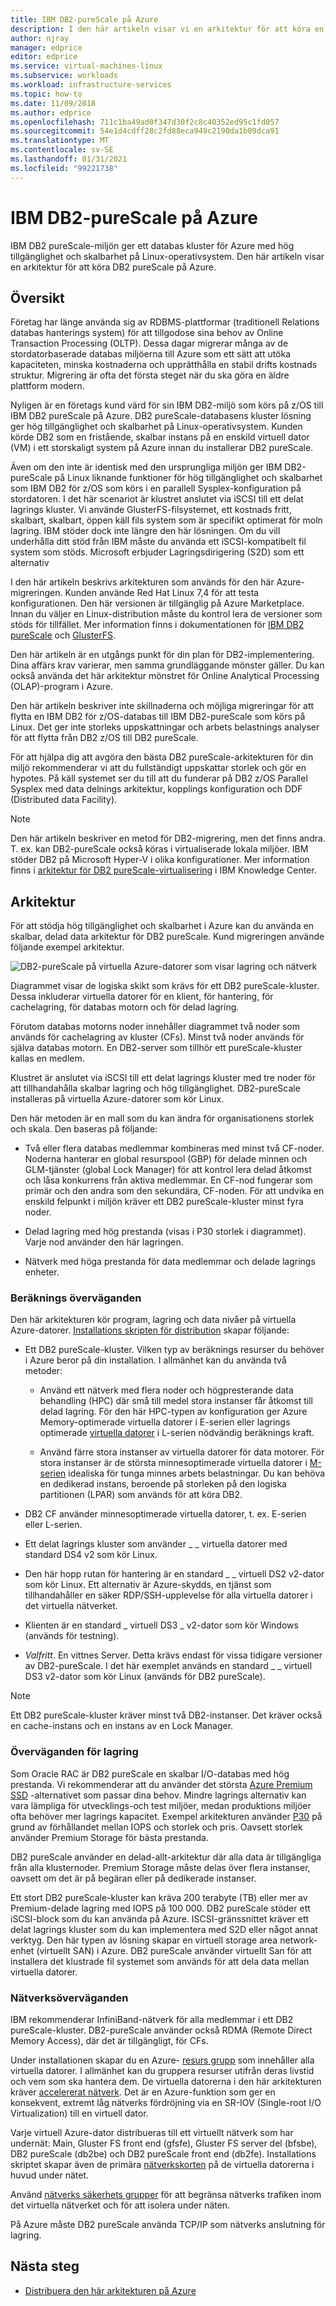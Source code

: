 ```yaml
---
title: IBM DB2-pureScale på Azure
description: I den här artikeln visar vi en arkitektur för att köra en IBM DB2 pureScale-miljö på Azure.
author: njray
manager: edprice
editor: edprice
ms.service: virtual-machines-linux
ms.subservice: workloads
ms.workload: infrastructure-services
ms.topic: how-to
ms.date: 11/09/2018
ms.author: edprice
ms.openlocfilehash: 711c1ba49ad0f347d30f2c8c40352ed95c1fd057
ms.sourcegitcommit: 54e1d4cdff28c2fd88eca949c2190da1b09dca91
ms.translationtype: MT
ms.contentlocale: sv-SE
ms.lasthandoff: 01/31/2021
ms.locfileid: "99221738"
---
```

# <a name="ibm-db2-purescale-on-azure"></a>IBM DB2-pureScale på Azure

IBM DB2 pureScale-miljön ger ett databas kluster för Azure med hög tillgänglighet och skalbarhet på Linux-operativsystem. Den här artikeln visar en arkitektur för att köra DB2 pureScale på Azure.

## <a name="overview"></a>Översikt

Företag har länge använda sig av RDBMS-plattformar (traditionell Relations databas hanterings system) för att tillgodose sina behov av Online Transaction Processing (OLTP). Dessa dagar migrerar många av de stordatorbaserade databas miljöerna till Azure som ett sätt att utöka kapaciteten, minska kostnaderna och upprätthålla en stabil drifts kostnads struktur. Migrering är ofta det första steget när du ska göra en äldre plattform modern. 

Nyligen är en företags kund värd för sin IBM DB2-miljö som körs på z/OS till IBM DB2 pureScale på Azure. DB2 pureScale-databasens kluster lösning ger hög tillgänglighet och skalbarhet på Linux-operativsystem. Kunden körde DB2 som en fristående, skalbar instans på en enskild virtuell dator (VM) i ett storskaligt system på Azure innan du installerar DB2 pureScale. 

Även om den inte är identisk med den ursprungliga miljön ger IBM DB2-pureScale på Linux liknande funktioner för hög tillgänglighet och skalbarhet som IBM DB2 för z/OS som körs i en parallell Sysplex-konfiguration på stordatoren. I det här scenariot är klustret anslutet via iSCSI till ett delat lagrings kluster. Vi använde GlusterFS-filsystemet, ett kostnads fritt, skalbart, skalbart, öppen käll fils system som är specifikt optimerat för moln lagring. IBM stöder dock inte längre den här lösningen. Om du vill underhålla ditt stöd från IBM måste du använda ett iSCSI-kompatibelt fil system som stöds. Microsoft erbjuder Lagringsdirigering (S2D) som ett alternativ

I den här artikeln beskrivs arkitekturen som används för den här Azure-migreringen. Kunden använde Red Hat Linux 7,4 för att testa konfigurationen. Den här versionen är tillgänglig på Azure Marketplace. Innan du väljer en Linux-distribution måste du kontrol lera de versioner som stöds för tillfället. Mer information finns i dokumentationen för [IBM DB2 pureScale](https://www.ibm.com/support/knowledgecenter/SSEPGG) och [GlusterFS](https://docs.gluster.org/en/latest/).

Den här artikeln är en utgångs punkt för din plan för DB2-implementering. Dina affärs krav varierar, men samma grundläggande mönster gäller. Du kan också använda det här arkitektur mönstret för Online Analytical Processing (OLAP)-program i Azure.

Den här artikeln beskriver inte skillnaderna och möjliga migreringar för att flytta en IBM DB2 för z/OS-databas till IBM DB2-pureScale som körs på Linux. Det ger inte storleks uppskattningar och arbets belastnings analyser för att flytta från DB2 z/OS till DB2 pureScale. 

För att hjälpa dig att avgöra den bästa DB2 pureScale-arkitekturen för din miljö rekommenderar vi att du fullständigt uppskattar storlek och gör en hypotes. På käll systemet ser du till att du funderar på DB2 z/OS Parallel Sysplex med data delnings arkitektur, kopplings konfiguration och DDF (Distributed data Facility).

> [!NOTE]
> Den här artikeln beskriver en metod för DB2-migrering, men det finns andra. T. ex. kan DB2-pureScale också köras i virtualiserade lokala miljöer. IBM stöder DB2 på Microsoft Hyper-V i olika konfigurationer. Mer information finns i [arkitektur för DB2 pureScale-virtualisering](https://www.ibm.com/support/knowledgecenter/en/SSEPGG_11.1.0/com.ibm.db2.luw.qb.server.doc/doc/r0061462.html) i IBM Knowledge Center.

## <a name="architecture"></a>Arkitektur

För att stödja hög tillgänglighet och skalbarhet i Azure kan du använda en skalbar, delad data arkitektur för DB2 pureScale. Kund migreringen använde följande exempel arkitektur.

![DB2-pureScale på virtuella Azure-datorer som visar lagring och nätverk](media/pureScaleArchitecture.png "DB2-pureScale på virtuella Azure-datorer som visar lagring och nätverk")


Diagrammet visar de logiska skikt som krävs för ett DB2 pureScale-kluster. Dessa inkluderar virtuella datorer för en klient, för hantering, för cachelagring, för databas motorn och för delad lagring. 

Förutom databas motorns noder innehåller diagrammet två noder som används för cachelagring av kluster (CFs). Minst två noder används för själva databas motorn. En DB2-server som tillhör ett pureScale-kluster kallas en medlem. 

Klustret är anslutet via iSCSI till ett delat lagrings kluster med tre noder för att tillhandahålla skalbar lagring och hög tillgänglighet. DB2-pureScale installeras på virtuella Azure-datorer som kör Linux.

Den här metoden är en mall som du kan ändra för organisationens storlek och skala. Den baseras på följande:

-   Två eller flera databas medlemmar kombineras med minst två CF-noder. Noderna hanterar en global resurspool (GBP) för delade minnen och GLM-tjänster (global Lock Manager) för att kontrol lera delad åtkomst och låsa konkurrens från aktiva medlemmar. En CF-nod fungerar som primär och den andra som den sekundära, CF-noden. För att undvika en enskild felpunkt i miljön kräver ett DB2 pureScale-kluster minst fyra noder.

-   Delad lagring med hög prestanda (visas i P30 storlek i diagrammet). Varje nod använder den här lagringen.

-   Nätverk med höga prestanda för data medlemmar och delade lagrings enheter.

### <a name="compute-considerations"></a>Beräknings överväganden

Den här arkitekturen kör program, lagring och data nivåer på virtuella Azure-datorer. [Installations skripten för distribution](https://aka.ms/db2onazure) skapar följande:

-   Ett DB2 pureScale-kluster. Vilken typ av beräknings resurser du behöver i Azure beror på din installation. I allmänhet kan du använda två metoder:

    -   Använd ett nätverk med flera noder och högpresterande data behandling (HPC) där små till medel stora instanser får åtkomst till delad lagring. För den här HPC-typen av konfiguration ger Azure Memory-optimerade virtuella datorer i E-serien eller lagrings optimerade [virtuella datorer](../../../sizes.md) i L-serien nödvändig beräknings kraft.

    -   Använd färre stora instanser av virtuella datorer för data motorer. För stora instanser är de största minnesoptimerade virtuella datorer i [M-serien](https://azure.microsoft.com/pricing/details/virtual-machines/series/) idealiska för tunga minnes arbets belastningar. Du kan behöva en dedikerad instans, beroende på storleken på den logiska partitionen (LPAR) som används för att köra DB2.

-   DB2 CF använder minnesoptimerade virtuella datorer, t. ex. E-serien eller L-serien.

-   Ett delat lagrings kluster som använder \_ \_ virtuella datorer med standard DS4 v2 som kör Linux.

-   Den här hopp rutan för hantering är en standard \_ \_ virtuell DS2 v2-dator som kör Linux.  Ett alternativ är Azure-skydds, en tjänst som tillhandahåller en säker RDP/SSH-upplevelse för alla virtuella datorer i det virtuella nätverket.

-   Klienten är en standard \_ virtuell DS3 \_ v2-dator som kör Windows (används för testning).

-   *Valfritt*. En vittnes Server. Detta krävs endast för vissa tidigare versioner av DB2-pureScale. I det här exemplet används en standard \_ \_ virtuell DS3 v2-dator som kör Linux (används för DB2 pureScale).

> [!NOTE]
> Ett DB2 pureScale-kluster kräver minst två DB2-instanser. Det kräver också en cache-instans och en instans av en Lock Manager.

### <a name="storage-considerations"></a>Överväganden för lagring

Som Oracle RAC är DB2 pureScale en skalbar I/O-databas med hög prestanda. Vi rekommenderar att du använder det största [Azure Premium SSD](../../../disks-types.md) -alternativet som passar dina behov. Mindre lagrings alternativ kan vara lämpliga för utvecklings-och test miljöer, medan produktions miljöer ofta behöver mer lagrings kapacitet. Exempel arkitekturen använder [P30](https://azure.microsoft.com/pricing/details/managed-disks/) på grund av förhållandet mellan IOPS och storlek och pris. Oavsett storlek använder Premium Storage för bästa prestanda.

DB2 pureScale använder en delad-allt-arkitektur där alla data är tillgängliga från alla klusternoder. Premium Storage måste delas över flera instanser, oavsett om det är på begäran eller på dedikerade instanser.

Ett stort DB2 pureScale-kluster kan kräva 200 terabyte (TB) eller mer av Premium-delade lagring med IOPS på 100 000. DB2 pureScale stöder ett iSCSI-block som du kan använda på Azure. ISCSI-gränssnittet kräver ett delat lagrings kluster som du kan implementera med S2D eller något annat verktyg. Den här typen av lösning skapar en virtuell storage area network-enhet (virtuellt SAN) i Azure. DB2 pureScale använder virtuellt San för att installera det klustrade fil systemet som används för att dela data mellan virtuella datorer.

### <a name="networking-considerations"></a>Nätverksöverväganden

IBM rekommenderar InfiniBand-nätverk för alla medlemmar i ett DB2 pureScale-kluster. DB2-pureScale använder också RDMA (Remote Direct Memory Access), där det är tillgängligt, för CFs.

Under installationen skapar du en Azure- [resurs grupp](https://docs.microsoft.com/azure/azure-resource-manager/management/overview) som innehåller alla virtuella datorer. I allmänhet kan du gruppera resurser utifrån deras livstid och vem som ska hantera dem. De virtuella datorerna i den här arkitekturen kräver [accelererat nätverk](https://azure.microsoft.com/blog/maximize-your-vm-s-performance-with-accelerated-networking-now-generally-available-for-both-windows-and-linux/). Det är en Azure-funktion som ger en konsekvent, extremt låg nätverks fördröjning via en SR-IOV (Single-root I/O Virtualization) till en virtuell dator.

Varje virtuell Azure-dator distribueras till ett virtuellt nätverk som har undernät: Main, Gluster FS front end (gfsfe), Gluster FS server del (bfsbe), DB2 pureScale (db2be) och DB2 pureScale front end (db2fe). Installations skriptet skapar även de primära [nätverkskorten](https://docs.microsoft.com/azure/virtual-machines/windows/multiple-nics) på de virtuella datorerna i huvud under nätet.

Använd [nätverks säkerhets grupper](../../../../virtual-network/virtual-network-vnet-plan-design-arm.md) för att begränsa nätverks trafiken inom det virtuella nätverket och för att isolera under näten.

På Azure måste DB2 pureScale använda TCP/IP som nätverks anslutning för lagring.

## <a name="next-steps"></a>Nästa steg

-   [Distribuera den här arkitekturen på Azure](deploy-ibm-db2-purescale-azure.md)